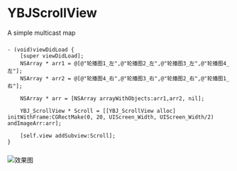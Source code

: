 # YBJScrollView
A simple multicast map

###
```
- (void)viewDidLoad {
    [super viewDidLoad];
    NSArray * arr1 = @[@"轮播图1_左",@"轮播图2_左",@"轮播图3_左",@"轮播图4_左"];
    NSArray * arr2 = @[@"轮播图4_右",@"轮播图3_右",@"轮播图2_右",@"轮播图1_右"];

    NSArray * arr = [NSArray arrayWithObjects:arr1,arr2, nil];

    YBJ_ScrollView * Scroll = [[YBJ_ScrollView alloc] initWithFrame:CGRectMake(0, 20, UIScreen_Width, UIScreen_Width/2) andImageArr:arr];

    [self.view addSubview:Scroll];
}
```
###
![ 效果图 ](https://github.com/RogueYBJ/YBJScrollView/raw/xgt.gif)
